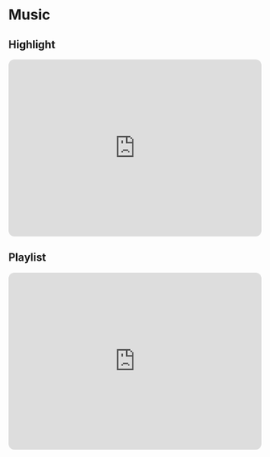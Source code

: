 # Music

## Highlight

<iframe style="border-radius:12px" src="https://open.spotify.com/embed/track/6sXyDFbD6xhYkbo50uhJFh?utm_source=generator" width="100%" height="352" frameBorder="0" allowfullscreen="" allow="autoplay; clipboard-write; encrypted-media; fullscreen; picture-in-picture" loading="lazy"></iframe>

## Playlist

<iframe style="border-radius:12px" src="https://open.spotify.com/embed/playlist/01EbuX9dwtX02uvLoYO1r9?utm_source=generator&theme=0" width="100%" height="352" frameBorder="0" allowfullscreen="" allow="autoplay; clipboard-write; encrypted-media; fullscreen; picture-in-picture" loading="lazy"></iframe>
